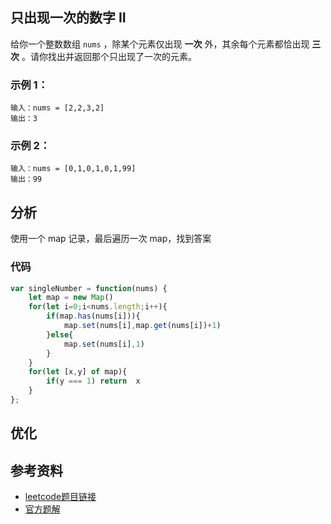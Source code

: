 ## 只出现一次的数字 II
给你一个整数数组 `nums` ，除某个元素仅出现 **一次** 外，其余每个元素都恰出现 **三次** 。请你找出并返回那个只出现了一次的元素。

### 示例 1：
```
输入：nums = [2,2,3,2]
输出：3
```
### 示例 2：
```
输入：nums = [0,1,0,1,0,1,99]
输出：99
```

## 分析
使用一个 map 记录，最后遍历一次 map，找到答案
### 代码
```js
var singleNumber = function(nums) {
    let map = new Map()
    for(let i=0;i<nums.length;i++){
        if(map.has(nums[i])){
            map.set(nums[i],map.get(nums[i])+1)
        }else{
            map.set(nums[i],1)
        }
    }
    for(let [x,y] of map){
        if(y === 1) return  x
    }
};
```

## 优化
## 参考资料
- [leetcode题目链接](https://leetcode-cn.com/problems/single-number-ii/)
- [官方题解](https://leetcode-cn.com/problems/single-number-ii/solution/zhi-chu-xian-yi-ci-de-shu-zi-ii-by-leetc-23t6/)